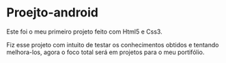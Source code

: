 # Proejto-android
 Este foi o meu primeiro projeto feito com Html5 e Css3.

 Fiz esse projeto com intuito de testar os conhecimentos obtidos e tentando melhora-los, agora o foco total será em projetos para o meu portifólio.
